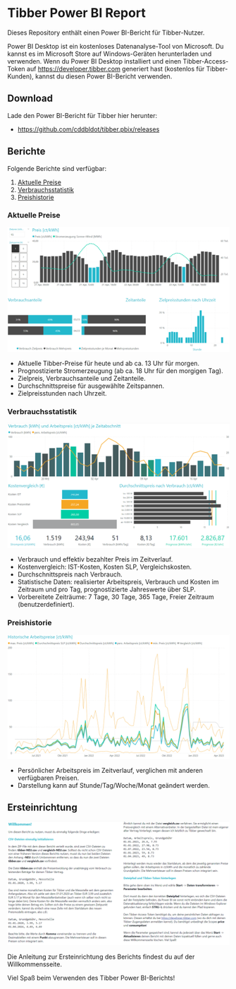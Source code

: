 # Tibber Power BI Report

Dieses Repository enthält einen Power BI-Bericht für Tibber-Nutzer.

Power BI Desktop ist ein kostenloses Datenanalyse-Tool von Microsoft. Du kannst es im Microsoft Store auf Windows-Geräten herunterladen und verwenden. Wenn du Power BI Desktop installiert und einen Tibber-Access-Token auf https://developer.tibber.com generiert hast (kostenlos für Tibber-Kunden), kannst du diesen Power BI-Bericht verwenden.

## Download

Lade den Power BI-Bericht für Tibber hier herunter:
- https://github.com/cddbldot/tibber.pbix/releases

## Berichte

Folgende Berichte sind verfügbar:

1. [Aktuelle Preise](#aktuelle-preise)
2. [Verbrauchsstatistik](#verbrauchsstatistik)
3. [Preishistorie](#preishistorie)

### Aktuelle Preise

![02-preise](./images/02-preise.png)

- Aktuelle Tibber-Preise für heute und ab ca. 13 Uhr für morgen.
- Prognostizierte Stromerzeugung (ab ca. 18 Uhr für den morgigen Tag).
- Zielpreis, Verbrauchsanteile und Zeitanteile.
- Durchschnittspreise für ausgewählte Zeitspannen.
- Zielpreisstunden nach Uhrzeit.

### Verbrauchsstatistik

![03-verbrauchsstatistik](./images/03-verbrauchsstatistik.png)

- Verbrauch und effektiv bezahlter Preis im Zeitverlauf.
- Kostenvergleich: IST-Kosten, Kosten SLP, Vergleichskosten.
- Durchschnittspreis nach Verbrauch.
- Statistische Daten: realisierter Arbeitspreis, Verbrauch und Kosten im Zeitraum und pro Tag, prognostizierte Jahreswerte über SLP.
- Vorbereitete Zeiträume: 7 Tage, 30 Tage, 365 Tage, Freier Zeitraum (benutzerdefiniert).

### Preishistorie

![04-preishistorie](./images/04-preishistorie.png)

- Persönlicher Arbeitspreis im Zeitverlauf, verglichen mit anderen verfügbaren Preisen.
- Darstellung kann auf Stunde/Tag/Woche/Monat geändert werden.

## Ersteinrichtung

![01-willkommen](./images/01-willkommen.png)

Die Anleitung zur Ersteinrichtung des Berichts findest du auf der Willkommensseite.

Viel Spaß beim Verwenden des Tibber Power BI-Berichts!

